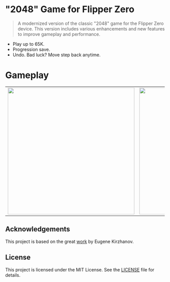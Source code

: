 # "2048" Game for Flipper Zero

> A modernized version of the classic "2048" game for the Flipper Zero device. This version includes various enhancements and new features to improve gameplay and performance.

- Play up to 65K.
- Progression save.
- Undo. Bad luck? Move step back anytime.

# Gameplay

<table>
  <tr>
    <td><img src="https://github.com/user-attachments/assets/2204612f-9f6e-4202-a2a0-ad4e7ff0377e" width="400"/></td>
    <td><img src="https://github.com/user-attachments/assets/3be4b4a7-8dc5-44eb-bad8-f9dbf4b20e68" width="400"/></td>
  </tr>
</table>

## Acknowledgements

This project is based on the great [work](https://github.com/eugene-kirzhanov/flipper-zero-2048-game) by Eugene Kirzhanov.

## License

This project is licensed under the MIT License. See the [LICENSE](LICENSE) file for details.
